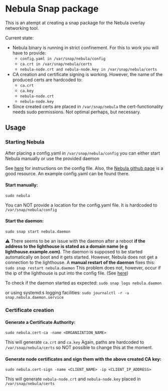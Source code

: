# Nebula Snap package

This is an atempt at creating a snap package for the Nebula overlay networking tool.

Current state:

* Nebula binary is running in strict confinement. For this to work you will have to provide:
  * `config.yaml in /var/snap/nebula/config`
  * `ca.crt in /var/snap/nebula/certs`
  * `nebula-node.crt and nebula-node.key in /var/snap/nebula/certs`
* CA creation and certificate signing is working. However, the name of the produced certs are hardcoded to:
  * `ca.crt`
  * `ca.key`
  * `nebula-node.crt`
  * `nebula-node.key`
* Since created certs are placed in `/var/snap/nebula` the cert-functionality needs sudo permissions. Not optimal perhaps, but necessary.

## Usage

### Starting Nebula
After placing a config.yaml in `/var/snap/nebula/config` you can either start Nebula manually or use the provided daemon

See [here](https://arstechnica.com/gadgets/2019/12/how-to-set-up-your-own-nebula-mesh-vpn-step-by-step/) for instructions on the config file. Also, the [Nebula github page](https://github.com/slackhq/nebula) is a good resource. An example config.yaml can be found there.

#### Start manually:
`sudo nebula`

You can NOT provide a location for the config.yaml file. It is hardcoded to `/var/snap/nebula/config`

#### Start the daemon:
`sudo snap start nebula.daemon`

:warning: There seems to be an issue with the daemon after a reboot **if the address to the lighthouse is stated as a domain name (e g lighthouse.example.com)**. The daemon is supposed to be started automatically on boot and it gets started. However, Nebula does not get a connection to the lighthouse. A **manual restart of the daemon** fixes this: `sudo snap restart nebula.daemon`
This problem does not, however, occur if the ip of the lighthouse is put into the config file. (See [here](https://github.com/slackhq/nebula/issues/206))

To check if the daemon started as expected:
`sudo snap logs nebula.daemon`

or using systemd:s logging facilities:
`sudo journalctl -r -u snap.nebula.daemon.service`

### Certificate creation

#### Generate a Certificate Authority:

`sudo nebula.cert-ca -name <ORGANIZATION_NAME>`

This will generate `ca.crt` and `ca.key`
Again, paths are hardcoded to `/var/snap/nebula/certs` so NOT possible to change this at the moment.

#### Generate node certificates and sign them with the above created CA key:

`sudo nebula.cert-sign -name <CLIENT_NAME> -ip <CLIENT_IP_ADDRESS>`

This will generate `nebula-node.crt` and `nebula-node.key` placed in `/var/snap/nebula/certs`
